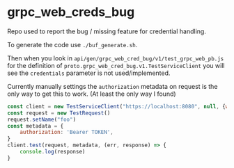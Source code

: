 # grpc_web_creds_bug

Repo used to report the bug / missing feature for credential handling.

To generate the code use `./buf_generate.sh`.

Then when you look in `api/gen/grpc_web_cred_bug/v1/test_grpc_web_pb.js` for the definition of `proto.grpc_web_cred_bug.v1.TestServiceClient` you will see the `credentials` parameter is not used/implemented.

Currently manually settings the `authorization` metadata on request is the only way to get this to work. (At least the only way I found)

```js
const client = new TestServiceClient("https://localhost:8080", null, {withCredentials: true})
const request = new TestRequest()
request.setName("foo")
const metadata = {
    authorization: 'Bearer TOKEN',
}
client.test(request, metadata, (err, response) => {
    console.log(response)
}
```
